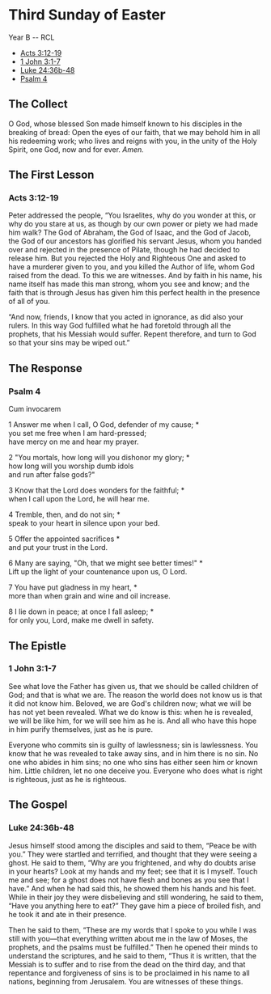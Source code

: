 
# Third Sunday of Easter
Year B -- RCL

- [Acts 3:12-19](https://www.lectionarypage.net/YearB_RCL/Easter/BEaster3_RCL.html#ot1)
- [1 John 3:1-7](https://www.lectionarypage.net/YearB_RCL/Easter/BEaster3_RCL.html#nt1)
- [Luke 24:36b-48](https://www.lectionarypage.net/YearB_RCL/Easter/BEaster3_RCL.html#gsp1)
- [Psalm 4](https://www.lectionarypage.net/YearB_RCL/Easter/BEaster3_RCL.html#ps1)

## The Collect

O God, whose blessed Son made himself known to his disciples in the breaking of bread: Open the eyes of our faith, that we may behold him in all his redeeming work; who lives and reigns with you, in the unity of the Holy Spirit, one God, now and for ever. _Amen._

## The First Lesson

### Acts 3:12-19

Peter addressed the people, “You Israelites, why do you wonder at this, or why do you stare at us, as though by our own power or piety we had made him walk? The God of Abraham, the God of Isaac, and the God of Jacob, the God of our ancestors has glorified his servant Jesus, whom you handed over and rejected in the presence of Pilate, though he had decided to release him. But you rejected the Holy and Righteous One and asked to have a murderer given to you, and you killed the Author of life, whom God raised from the dead. To this we are witnesses. And by faith in his name, his name itself has made this man strong, whom you see and know; and the faith that is through Jesus has given him this perfect health in the presence of all of you.

“And now, friends, I know that you acted in ignorance, as did also your rulers. In this way God fulfilled what he had foretold through all the prophets, that his Messiah would suffer. Repent therefore, and turn to God so that your sins may be wiped out.”

## The Response

### Psalm 4

Cum invocarem

1 Answer me when I call, O God, defender of my cause; *  
you set me free when I am hard-pressed;  
have mercy on me and hear my prayer.

2 "You mortals, how long will you dishonor my glory; *  
how long will you worship dumb idols  
and run after false gods?"

3 Know that the Lord does wonders for the faithful; *  
when I call upon the Lord, he will hear me.

4 Tremble, then, and do not sin; *  
speak to your heart in silence upon your bed.

5 Offer the appointed sacrifices *  
and put your trust in the Lord.

6 Many are saying, "Oh, that we might see better times!" *  
Lift up the light of your countenance upon us, O Lord.

7 You have put gladness in my heart, *  
more than when grain and wine and oil increase.

8 I lie down in peace; at once I fall asleep; *  
for only you, Lord, make me dwell in safety.

## The Epistle

### 1 John 3:1-7

See what love the Father has given us, that we should be called children of God; and that is what we are. The reason the world does not know us is that it did not know him. Beloved, we are God's children now; what we will be has not yet been revealed. What we do know is this: when he is revealed, we will be like him, for we will see him as he is. And all who have this hope in him purify themselves, just as he is pure.

Everyone who commits sin is guilty of lawlessness; sin is lawlessness. You know that he was revealed to take away sins, and in him there is no sin. No one who abides in him sins; no one who sins has either seen him or known him. Little children, let no one deceive you. Everyone who does what is right is righteous, just as he is righteous.

## The Gospel

### Luke 24:36b-48

Jesus himself stood among the disciples and said to them, “Peace be with you.” They were startled and terrified, and thought that they were seeing a ghost. He said to them, “Why are you frightened, and why do doubts arise in your hearts? Look at my hands and my feet; see that it is I myself. Touch me and see; for a ghost does not have flesh and bones as you see that I have.” And when he had said this, he showed them his hands and his feet. While in their joy they were disbelieving and still wondering, he said to them, “Have you anything here to eat?” They gave him a piece of broiled fish, and he took it and ate in their presence.

Then he said to them, “These are my words that I spoke to you while I was still with you—that everything written about me in the law of Moses, the prophets, and the psalms must be fulfilled.” Then he opened their minds to understand the scriptures, and he said to them, “Thus it is written, that the Messiah is to suffer and to rise from the dead on the third day, and that repentance and forgiveness of sins is to be proclaimed in his name to all nations, beginning from Jerusalem. You are witnesses of these things.